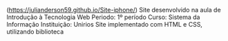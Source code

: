 (https://julianderson59.github.io/Site-iphone/)
Site desenvolvido na aula de Introdução à Tecnologia Web
Periodo: 1º período
Curso: Sistema da Informação
Instituição: Unirios Site implementado com HTML e CSS, utilizando biblioteca
